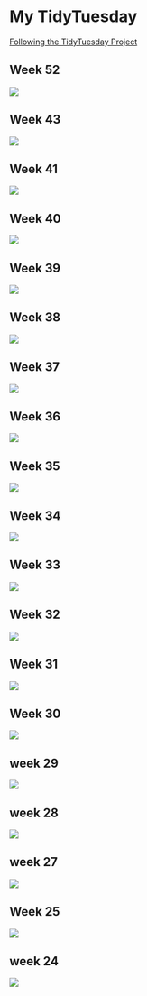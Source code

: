 # My TidyTuesday

[Following the TidyTuesday Project](https://github.com/rfordatascience/tidytuesday/) 


## Week 52
![](https://github.com/ronycoelho/tidytuesday/blob/master/week_52/plotweek_52.png?raw=true)

## Week 43
![](https://github.com/ronycoelho/tidytuesday/blob/master/week_43/week_43.png?raw=true)

## Week 41 
![](https://github.com/ronycoelho/tidytuesday/blob/master/week_41/plot_week_37.png?raw=true)

## Week 40
![](https://github.com/ronycoelho/tidytuesday/blob/master/week_40/week_40.png?raw=true)

## Week 39
![](https://github.com/ronycoelho/tidytuesday/blob/master/week_39/plot_week_39_2.png)

## Week 38
![](https://github.com/ronycoelho/tidytuesday/blob/master/week_38/plot_week_38.png)

## Week 37
![](https://github.com/ronycoelho/tidytuesday/blob/master/week_37/plot_week_37.png)

## Week 36
![](https://github.com/ronycoelho/tidytuesday/blob/master/weeK_36/animated_week_36.gif)

## Week 35
![](https://github.com/ronycoelho/tidytuesday/blob/master/week_35/week_35.png)

## Week 34 
![](https://github.com/ronycoelho/tidytuesday/blob/master/week_34/week_34.png)

## Week 33
![](https://github.com/ronycoelho/tidytuesday/blob/master/weeK_33/animation_week_33.gif)

## Week 32
![](https://github.com/ronycoelho/tidytuesday/blob/master/week_32/week_32.png)

## Week 31
![](https://github.com/ronycoelho/tidytuesday/blob/master/week_31/week_31.png)

## Week 30
![](https://github.com/ronycoelho/tidytuesday/blob/master/week_30/week_30.png)

## week 29
![](https://github.com/ronycoelho/tidytuesday/blob/master/week_29/week_29.png)

## week 28
![](https://github.com/ronycoelho/tidytuesday/blob/master/week_28/coffee.png)

## week 27
![](https://github.com/ronycoelho/tidytuesday/blob/master/weeK_27/week_27.png)

## Week 25
![](https://github.com/ronycoelho/tidytuesday/blob/master/week_25/week_25.png)

## week 24
![](https://github.com/ronycoelho/tidytuesday/blob/master/week_24/Achievements_final_.png)
